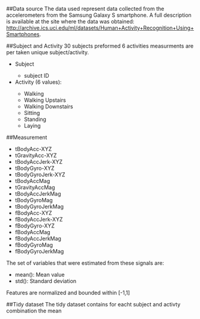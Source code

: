 ##Data source
The data used represent data collected from the accelerometers from the Samsung Galaxy S smartphone. A full description is available at the site where the data was obtained: http://archive.ics.uci.edu/ml/datasets/Human+Activity+Recognition+Using+Smartphones.

##Subject and Activity
30 subjects preformed 6 activities measurments are per taken unique subject/activity.
<ul>
 	<li>Subject</li>
  <ul>
  	<li>subject ID</li>
  </ul>
 <li>Activity (6 values):</li>
 <ul>
 		<li>Walking</li>
		<li>Walking Upstairs</li>
		<li>Walking Downstairs</li>
		<li>Sitting</li>
		<li>Standing</li>
		<li>Laying</li>
	</ul>
</ul>

##Measurement
<ul>
<li>tBodyAcc-XYZ
<li>tGravityAcc-XYZ
<li>tBodyAccJerk-XYZ
<li>tBodyGyro-XYZ
<li>tBodyGyroJerk-XYZ
<li>tBodyAccMag
<li>tGravityAccMag
<li>tBodyAccJerkMag
<li>tBodyGyroMag
<li>tBodyGyroJerkMag
<li>fBodyAcc-XYZ
<li>fBodyAccJerk-XYZ
<li>fBodyGyro-XYZ
<li>fBodyAccMag
<li>fBodyAccJerkMag
<li>fBodyGyroMag
<li>fBodyGyroJerkMag
</ul>

The set of variables that were estimated from these signals are: 

<ul>
<li>mean(): Mean value</li>
<li>std(): Standard deviation</li>
</ul>

Features are normalized and bounded within [-1,1]

##Tidy dataset
The tidy dataset contains for eacht subject and activty combination the mean 
	
